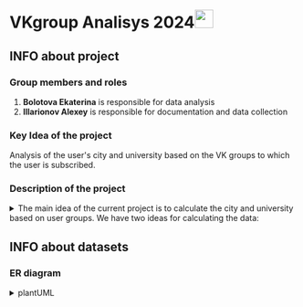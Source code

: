 # VKgroup Analisys 2024<img src="https://github.com/blackcater/blackcater/raw/main/images/Hi.gif" height="32"/></h1>
## INFO about project

### Group members and roles
1. **Bolotova Ekaterina** is responsible for data analysis
2. **Illarionov Alexey** is responsible for documentation and data collection

### Key Idea of the project
Analysis of the user's city and university based on the VK groups to which the user is subscribed.

### Description  of the project
<details>
  <summary>The main idea of the current project is to calculate the city and university based on user groups. We have two ideas for calculating the data:</summary>
    <ol>
      <li>
Set the central groups manually and go from them. That is, we identify those groups that, with a relatively high probability, may indicate that the user belongs to a particular city/university. Next, we collect user groups and find intersections, thereby defining a set of groups, participation in which increases the likelihood that the user belongs to a particular city/university.
      </li>
      <li>
Find the group data automatically by determining the concentration of users with a particular profile characteristic in the group. And then, after determining the main groups, go further along the first step.
Next, it is planned to compare the results obtained. We can also compare it with real user data (despite the fact that this information is not recorded at all, we can find out from a sufficient number of users) In fact, this approach is just an example that can be reused for other tasks, for example, to determine which political force the current user belongs to or which genre of music he prefers, and so on.
      </li>
    </ol>
</details>

## INFO about datasets

### ER diagram



<details>
<summary>plantUML</summary>
  
```plantUML
@startuml

!define Table(name,desc) class name as "desc" << (T,#FFAAAA) >>
!define primary_key(x) <b>x</b>
!define foreign_key(x) <color:blue><b>x</b></color>
!define unique(x) <color:green>x</color>
!define not_null(x) <u>x</u>
hide methods
hide stereotypes


Table(user, "user\n(User in our system)") {
  primary_key(id) INTEGER
  not_null(first_name) string
  not_null(last_name) string
  not_null(is_closed) boolean
  not_null(can_access_closed) string
  foreign_key(occupation_id) INTEGER
  foreign_key(education_id) INTEGER
  foreign_key(city_id) INTEGER
  graduation INTEGER
}

Table(VKGroup, "VKGroup") {
  primary_key(id) INTEGER
  not_null(name) string
  not_null(unique(screen_name)) string
  not_null(is_closed) INTEGER
}

Table(VKGroupMember, "VKGroupMember") {
  not_null(foreign_key(group_id)) INTEGER
  not_null(foreign_key(user_id)) INTEGER
  not_null(role) string
}

Table(City, "City") {
  primary_key(id) INTEGER
  not_null(name) string
}

Table(University, "University") {
  primary_key(id) INTEGER
  not_null(university_name) string
}

Table(Faculty , "Faculty") {
  primary_key(id) INTEGER
  not_null(faculty_name) string
}


user "1" --> "*" VKGroupMember
VKGroup "1" --> "*" VKGroupMember
City "1" --> "*" user
University "1" --> "*" user : "can be mentioned as occupation or education"
Faculty "1" -left-> "*" user

@enduml
```
</details>
